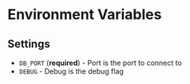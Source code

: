# Environment Variables

## Settings

 - `DB_PORT` (**required**) - Port is the port to connect to
 - `DEBUG` - Debug is the debug flag
